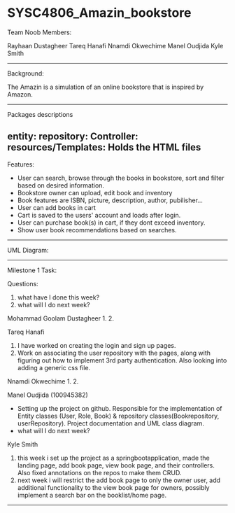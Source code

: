 # SYSC4806_Amazin_bookstore 

Team Noob Members:

 Rayhaan Dustagheer
 Tareq Hanafi
 Nnamdi Okwechime
 Manel Oudjida
 Kyle Smith	

------------------------------------------------------------------------------------------------------------
Background:

The Amazin is a simulation of an online bookstore that is inspired by Amazon. 

------------------------------------------------------------------------------------------------------------

Packages descriptions

entity: 
repository: 
Controller: 
resources/Templates: Holds the HTML files 
------------------------------------------------------------------------------------------------------------
Features:

- User can search, browse through the books in bookstore, sort and filter based on desired information.
- Bookstore owner can upload, edit book and inventory
- Book features are ISBN, picture, description, author, pubilisher...
- User can add books in cart
- Cart is saved to the users' account and loads after login.
- User can purchase book(s) in cart, if they dont exceed inventory.
- Show user book recommendations based on searches.

------------------------------------------------------------------------------------------------------------
UML Diagram:







------------------------------------------------------------------------------------------------------------
Milestone 1 Task:

Questions:
1. what have I done this week? 
2. what will I do next week? 

Mohammad Goolam Dustagheer
1.
2.
 
Tareq Hanafi
1. I have worked on creating the login and sign up pages.
2. Work on associating the user repository with the pages, along with figuring out how to implement 3rd party authentication. Also looking into adding a generic css file. 
 
Nnamdi Okwechime 
1.
2.

Manel Oudjida (100945382)
- Setting up the project on github. Responsible for the implementation of Entity classes (User, Role, Book) & repository classes(Bookrepository, userRepository). Project documentation and UML class diagram.
- what will I do next week? 

Kyle Smith
1. this week i set up the project as a springbootapplication, made the landing page, add book page, view book page, and their controllers. Also fixed annotations on the repos to make them CRUD.
2. next week i will restrict the add book page to only the owner user, add additional functionality to the view book page for owners, possibly implement a search bar on the booklist/home page.



------------------------------------------------------------------------------------------------------------
